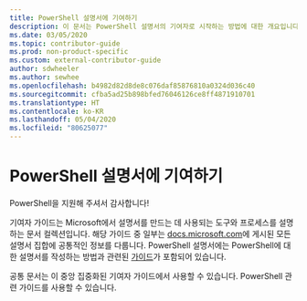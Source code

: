 ```yaml
---
title: PowerShell 설명서에 기여하기
description: 이 문서는 PowerShell 설명서의 기여자로 시작하는 방법에 대한 개요입니다.
ms.date: 03/05/2020
ms.topic: contributor-guide
ms.prod: non-product-specific
ms.custom: external-contributor-guide
author: sdwheeler
ms.author: sewhee
ms.openlocfilehash: b4982d82d8de8c076daf85876810a0324d036c40
ms.sourcegitcommit: cfba5ad25b898bfed76046126ce8ff4871910701
ms.translationtype: HT
ms.contentlocale: ko-KR
ms.lasthandoff: 05/04/2020
ms.locfileid: "80625077"
---
```

# <a name="contributing-to-powershell-documentation"></a>PowerShell 설명서에 기여하기

PowerShell을 지원해 주셔서 감사합니다!

기여자 가이드는 Microsoft에서 설명서를 만드는 데 사용되는 도구와 프로세스를 설명하는 문서 컬렉션입니다. 해당 가이드 중 일부는 [docs.microsoft.com][docs]에 게시된 모든 설명서 집합에 공통적인 정보를 다룹니다. PowerShell 설명서에는 PowerShell에 대한 설명서를 작성하는 방법과 관련된 [가이드][psdocs]가 포함되어 있습니다.

공통 문서는 이 중앙 집중화된 기여자 가이드에서 사용할 수 있습니다. PowerShell 관련 가이드를 사용할 수 있습니다.

<!--link refs-->
[docs]: https://docs.microsoft.com/
[psdocs]: https://docs.microsoft.com/powershell/scripting/community/contributing/overview
